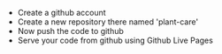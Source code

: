 - Create a github account
- Create a new repository there named 'plant-care'
- Now push the code to github
- Serve your code from github using Github Live Pages